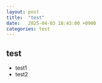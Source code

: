 ```yaml
---
layout: post
title:  "test"
date:   2025-04-03 18:43:00 +0900
categories: test
---
```


## test
- test1
- test2
